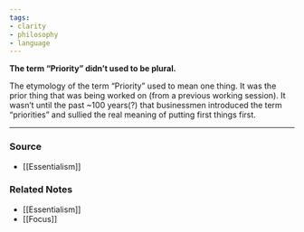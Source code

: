 ```yaml
---
tags:
- clarity
- philosophy
- language
---
```

**The term “Priority” didn’t used to be plural.**

The etymology of the term “Priority” used to mean one thing. It was the prior thing that was being worked on (from a previous working session). It wasn’t until the past ~100 years(?) that businessmen introduced the term “priorities” and sullied the real meaning of putting first things first.

---

### Source
- [[Essentialism]]

### Related Notes
- [[Essentialism]]
- [[Focus]]